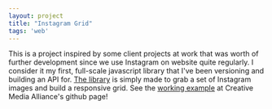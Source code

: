 ```yaml
---
layout: project
title: "Instagram Grid"
tags: 'web'
---
```


This is a project inspired by some client projects at work that was worth of further development since we use Instagram on website quite regularly. I consider it my first, full-scale javascript library that I've been versioning and building an API for. [The library](https://github.com/cmaseattle/instagram-grid) is simply made to grab a set of Instagram images and build a responsive grid. See the [working example](http://cmaseattle.github.io/instagram-grid/) at Creative Media Alliance's github page!